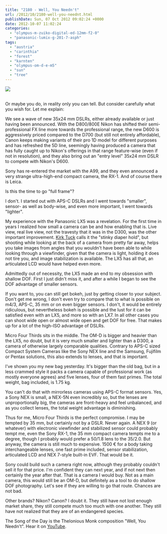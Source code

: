 ```yaml
---
title: "2180 - Well, You Needn't"
url: /2012/10/2180-well-you-neednt.html
publishDate: Sun, 07 Oct 2012 09:02:24 +0000
date: 2012-10-07 11:02:24
categories: 
  - "olympus-m-zuiko-digital-ed-12mm-f2-0"
  - "panasonic-lumix-g-201-7-asph"
tags: 
  - "austria"
  - "carinthia"
  - "forest"
  - "karnten"
  - "olympus-om-d-e-m5"
  - "sun"
  - "tree"
---
```

<div class="container">
<div class="center"><a target="_blank" href="https://d25zfm9zpd7gm5.cloudfront.net/1200x1200/2012/20121006_154805_lr.jpg"><img src="https://d25zfm9zpd7gm5.cloudfront.net/0600x0600/2012/20121006_154805_lr.jpg" /></a></div>
</div>
<br />

Or maybe you do, in reality only you can tell. But consider carefully what you wish for. Let me explain:

We see a wave of new 35x24 mm DSLRs, either already available or just having been announced. With the D800/800E Nikon has shifted their semi-professional FX line more towards the professional range, the new D600 is aggressively priced compared to the D700 (but still not entirely affordable), Canon keeps making variants of their pro 1D model for different purposes and has refreshed the 5D line, seemingly having produced a camera that has fully caught up to Nikon's offerings in that range feature-wise (even if not in resolution), and they also bring out an "entry level" 35x24 mm DSLR to compete with Nikon's D600.

<a target="_blank" href="https://d25zfm9zpd7gm5.cloudfront.net/1200x1200/2012/20121006_153029_lr.jpg"><img style="margin: 0pt 10px 0pt 0px; float: left;" src="https://d25zfm9zpd7gm5.cloudfront.net/0150x0150/2012/20121006_153029_lr.jpg" alt="" border="0" /></a> Sony has re-entered the market with the A99, and they even announced a very strange ultra-high-end compact camera, the RX-1. And of course there is Leica.

Is this the time to go "full frame"?

I don't. I started out with APS-C DSLRs and I went towards "smaller", sensor- as well as body-wise, and even more important, I went towards "lighter".

My experience with the Panasonic LX5 was a revelation. For the first time in years I realized how small a camera can be and how enabling that is. Live view, real live view, not the travesty that it was in the D300, was the other important improvement. <a href="http://visualsciencelab.blogspot.com" target="_blank">Kirk Tuck</a> calls it the "stinky diaper hold", but shooting while looking at the back of a camera from pretty far away, helps you take images from angles that you wouldn't have been able to while looking through a viewfinder, given that the camera is light, holding it does not tire you, and image stabilization is available. The LX5 has all that, an articulated LCD would have helped even more.

Admittedly out of necessity, the LX5 made an end to my obsession with shallow DOF. First I just didn't miss it, and after a while I began to see the DOF advantage of smaller sensors.

If you want to, you can still get bokeh, just by getting closer to your subject. Don't get me wrong, I don't even try to compare that to what is possible on m4/3, APS-C, 35 mm or on even bigger sensors. I don't, it would be entirely ridiculous, but nevertheless bokeh is possible and the lust for it can be satisfied even with an LX5, and more so with an LX7. In all other cases you can shoot wide open or almost wide open and get DOF for free. That makes up for a lot of the high-ISO advantage of DSLRs.

Micro Four Thirds sits in the middle. The OM-D is bigger and heavier than the LX5, no doubt, but it is very much smaller and lighter than a D300, a camera of otherwise largely comparable qualities. Contrary to APS-C sized Compact System Cameras like the Sony NEX line and the Samsung, Fujifilm  or Pentax solutions, this also extends to lenses, and that is important.

I've shown you my new bag yesterday. It's bigger than the old bag, but in a less crammed style it packs a camera capable of professional work (as mostly everyone agrees) and five lenses, four of them fast primes. The total weight, bag included, is 1.75 kg.

You can't do that with mirrorless cameras using APS-C format sensors. Yes, a Sony NEX is small, a NEX-5N even incredibly so, but the lenses are unproportionally big, the cameras are front-heavy and feel unbalanced, and as you collect lenses, the total weight advantage is diminishing.

Thus for me, Micro Four Thirds is the perfect compromise. I may be tempted by 35 mm, but certainly not by a DSLR. Never again. A NEX 9 (or whatever) with electronic viewfinder and stabilized sensor could probably tempt me, even the Sony RX-1, the 35 mm compact camera tempts me to a degree, though I probably would prefer a 50/1.8 lens to the 35/2.0. But anyway, the camera is still much to expensive. 1500 € for a body taking interchangeable lenses, one fast prime included, sensor stabilization, articulated LCD and NEX 7-style built-in EVF. That would be it.

Sony could build such a camera right now, although they probably couldn't sell it for that price. I'm confident they can next year, and if not next then certainly the year after that. That is a camera I would buy. Not as a main camera, this would still be an OM-D, but definitely as a tool to do shallow DOF photography. Let's see if they are willing to go that route. Chances are not bad.

 Other brands? Nikon? Canon? I doubt it. They still have not lost enough market share, they still compete much too much with one another. They still have not realized that they are of an endangered species.

The Song of the Day is the Thelonious Monk composition "Well, You Needn't". Hear it on <a href="http://www.youtube.com/watch?v=FOvKLvWuZjg" target="_blank">YouTube</a>.
